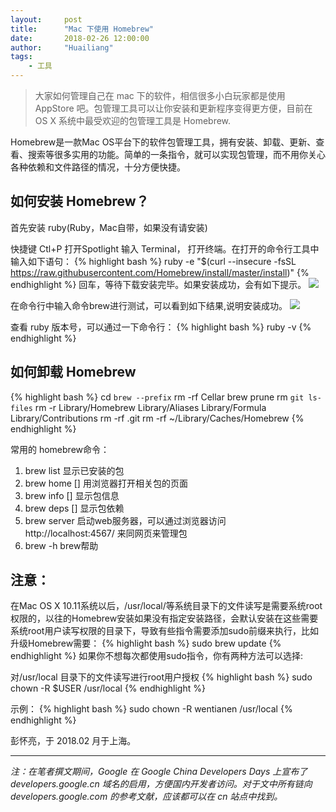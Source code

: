 ```yaml
---
layout:     post
title:      "Mac 下使用 Homebrew"
date:       2018-02-26 12:00:00
author:     "Huailiang"
tags:
    - 工具
---
```



> 大家如何管理自己在 mac 下的软件，相信很多小白玩家都是使用 AppStore 吧。包管理工具可以让你安装和更新程序变得更方便，目前在 OS X 系统中最受欢迎的包管理工具是 Homebrew.

Homebrew是一款Mac OS平台下的软件包管理工具，拥有安装、卸载、更新、查看、搜索等很多实用的功能。简单的一条指令，就可以实现包管理，而不用你关心各种依赖和文件路径的情况，十分方便快捷。

## 如何安装 Homebrew？

首先安装 ruby(Ruby，Mac自带，如果没有请安装)

快捷键 Ctl+P 打开Spotlight 输入 Terminal， 打开终端。在打开的命令行工具中输入如下语句：
{% highlight bash %}
ruby -e "$(curl --insecure -fsSL https://raw.githubusercontent.com/Homebrew/install/master/install)"
{% endhighlight %}
回车，等待下载安装完毕。如果安装成功，会有如下提示。
![](/img/homebrew-1.png)

在命令行中输入命令brew进行测试，可以看到如下结果,说明安装成功。
![](/img/homebrew-2.png)

查看 ruby 版本号，可以通过一下命令行：
{% highlight bash %}
ruby -v
{% endhighlight %}

## 如何卸载 Homebrew
{% highlight bash %}
 cd `brew --prefix`
 rm -rf Cellar
 brew prune
 rm `git ls-files`
 rm -r Library/Homebrew Library/Aliases Library/Formula Library/Contributions
 rm -rf .git
 rm -rf ~/Library/Caches/Homebrew
{% endhighlight %}

常用的 homebrew命令：
1. brew list 显示已安装的包
2. brew home [] 用浏览器打开相关包的页面
3. brew info [] 显示包信息
4. brew deps [] 显示包依赖
4. brew server 启动web服务器，可以通过浏览器访问  
http://localhost:4567/ 来同网页来管理包
5. brew -h brew帮助


## 注意：
在Mac OS X 10.11系统以后，/usr/local/等系统目录下的文件读写是需要系统root权限的，以往的Homebrew安装如果没有指定安装路径，会默认安装在这些需要系统root用户读写权限的目录下，导致有些指令需要添加sudo前缀来执行，比如升级Homebrew需要：
{% highlight bash %}
sudo brew update
{% endhighlight %}
如果你不想每次都使用sudo指令，你有两种方法可以选择:

对/usr/local 目录下的文件读写进行root用户授权
{% highlight bash %}
sudo chown -R $USER /usr/local
{% endhighlight %}

示例：
{% highlight bash %}
sudo chown -R wentianen /usr/local
{% endhighlight %}

彭怀亮，于 2018.02 月于上海。

---

*注：在笔者撰文期间，Google 在 Google China Developers Days 上宣布了 developers.google.cn 域名的启用，方便国内开发者访问。对于文中所有链向 developers.google.com 的参考文献，应该都可以在 cn 站点中找到。*


[i1]: http://appleinsider.com/articles/08/10/03/latest_iphone_software_supports_full_screen_web_apps.html

[i2]: https://developers.google.com/web/events/pwaroadshow/

[i3]: https://huailiang.github.io "Huailiang: A Progressive Web App"
